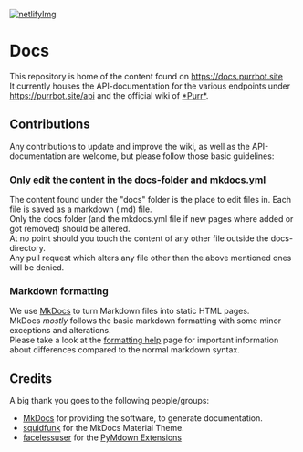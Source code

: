 [purr]: https://purrbot.site/github

[formatting help]: https://docs.purrbot.site/contribute/formatting-help

[boxes]: https://squidfunk.github.io/mkdocs-material/extensions/admonition/#admonition
[MkDocs]: https://www.mkdocs.org

[squidfunk]: https://github.com/squidfunk
[facelessuser]: https://github.com/facelessuser

[pymdown]: https://github.com/facelessuser/pymdown-extensions/

[netlifyImg]: https://www.netlify.com/img/global/badges/netlify-dark.svg
[netlify]: https://www.netlify.com

[![netlifyImg]][netlify]

# Docs
This repository is home of the content found on https://docs.purrbot.site  
It currently houses the API-documentation for the various endpoints under https://purrbot.site/api and the official wiki of [\*Purr*][purr].

## Contributions
Any contributions to update and improve the wiki, as well as the API-documentation are welcome, but please follow those basic guidelines:

### Only edit the content in the docs-folder and mkdocs.yml
The content found under the "docs" folder is the place to edit files in. Each file is saved as a markdown (.md) file.  
Only the docs folder (and the mkdocs.yml file if new pages where added or got removed) should be altered.  
At no point should you touch the content of any other file outside the docs-directory.  
Any pull request which alters any file other than the above mentioned ones will be denied.

### Markdown formatting
We use [MkDocs] to turn Markdown files into static HTML pages.  
MkDocs *mostly* follows the basic markdown formatting with some minor exceptions and alterations.  
Please take a look at the [formatting help] page for important information about differences compared to the normal markdown syntax.

## Credits
A big thank you goes to the following people/groups:
- [MkDocs] for providing the software, to generate documentation.
- [squidfunk] for the MkDocs Material Theme.
- [facelessuser] for the [PyMdown Extensions][pymdown]
